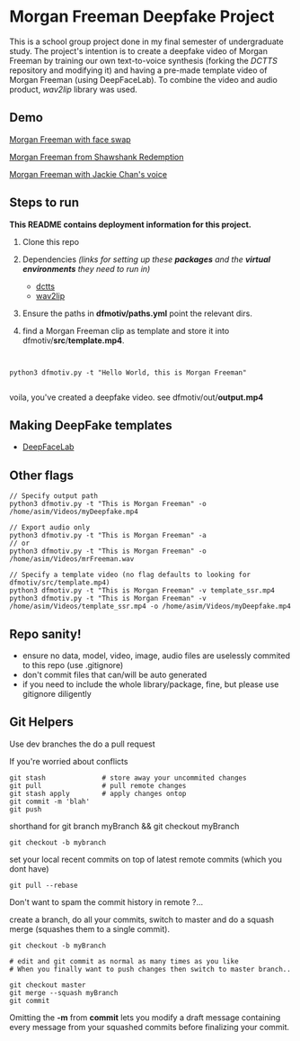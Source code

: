 # Morgan Freeman Deepfake Project

This is a school group project done in my final semester of undergraduate study. The project's intention is to create a deepfake video of Morgan Freeman by training our own text-to-voice synthesis (forking the *DCTTS* repository and modifying it) and having a pre-made template video of Morgan Freeman (using DeepFaceLab). To combine the video and audio product, *wav2lip* library was used.

## Demo

[Morgan Freeman with face swap](https://drive.google.com/file/d/1hStrbOGUt8-i3jseU9zvVlzT5aWgVmt3/view?usp=sharing)


[Morgan Freeman from Shawshank Redemption](https://drive.google.com/file/d/1EQkHy6vBa3qunDiyFdUlhkRowHedpJCI/view?usp=sharing)


[Morgan Freeman with Jackie Chan's voice](https://drive.google.com/file/d/1IM5HApHL9nsXV72gUsyN4SWGEp6LyMYa/view?usp=sharing)

## Steps to run

**This README contains deployment information for this project.**

1. Clone this repo

2. Dependencies *(links for setting up these **packages** and the **virtual environments** they need to run in)*

    - [dctts](libraries/dctts/dctts.md)
    - [wav2lip](libraries/wav2lip/wav2lip.md)

3. Ensure the paths in **dfmotiv/paths.yml** point the relevant dirs.

4. find a Morgan Freeman clip as template and store it into dfmotiv/**src**/**template.mp4**.


```


python3 dfmotiv.py -t "Hello World, this is Morgan Freeman"


```

voila, you've created a deepfake video. see dfmotiv/out/**output.mp4**


## Making DeepFake templates
- [DeepFaceLab](libraries/dfl/dfl.md)

## Other flags
```
// Specify output path
python3 dfmotiv.py -t "This is Morgan Freeman" -o /home/asim/Videos/myDeepfake.mp4

// Export audio only
python3 dfmotiv.py -t "This is Morgan Freeman" -a
// or
python3 dfmotiv.py -t "This is Morgan Freeman" -o /home/asim/Videos/mrFreeman.wav

// Specify a template video (no flag defaults to looking for dfmotiv/src/template.mp4)
python3 dfmotiv.py -t "This is Morgan Freeman" -v template_ssr.mp4
python3 dfmotiv.py -t "This is Morgan Freeman" -v /home/asim/Videos/template_ssr.mp4 -o /home/asim/Videos/myDeepfake.mp4

```

## Repo sanity!

- ensure no data, model, video, image, audio files are uselessly commited to this repo (use .gitignore)
- don't commit files that can/will be auto generated
- if you need to include the whole library/package, fine, but please use gitignore diligently


## Git Helpers

Use dev branches the do a pull request

If you're worried about conflicts
```
git stash              # store away your uncommited changes
git pull               # pull remote changes
git stash apply        # apply changes ontop
git commit -m 'blah'
git push
```

shorthand for git branch myBranch && git checkout myBranch
```
git checkout -b mybranch
```

set your local recent commits on top of latest remote commits (which you dont have)
```
git pull --rebase
```

Don't want to spam the commit history in remote ?...

create a branch, do all your commits, switch to master and do a squash merge (squashes them to a single commit).

```
git checkout -b myBranch

# edit and git commit as normal as many times as you like
# When you finally want to push changes then switch to master branch..

git checkout master
git merge --squash myBranch
git commit
```

Omitting the **-m** from **commit** lets you modify a draft message containing every message from your squashed commits before finalizing your commit.
